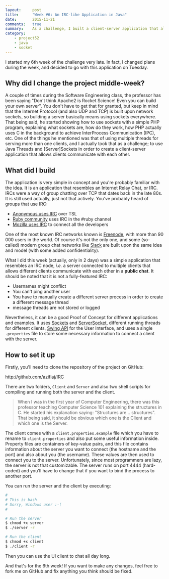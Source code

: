 ```yaml
---
layout:     post
title:      "Week #6: An IRC-like Application in Java"
date:       2015-11-21
comments:   true
summary:    As a challenge, I built a client-server application that allows multiple clients to communicate with each others using java Threads and Sockets
category:
    - project52
    - java
    - socket
---
```


I started my 6th week of the challenge very late. In fact, I changed plans during the week, and decided to go with this application on Tuesday. 

## Why did I change the project middle-week?
A couple of times during the Software Engineering class, the professor has been saying "Don't think Apache2 is Rocket Science! Even you can build your own server". You don't have to get that for granted, but keep in mind that the Internet Protocol (and also UDP and TCP) is built upon network sockets, so building a server basically means using sockets everywhere. That being said, he started showing how to use sockets with a simple PHP program, explaining what sockets are, how do they work, how PHP actually uses C in the background to achieve InterProcess Communication (IPC), etc. One of the things he mentioned was that of using multiple threads for serving more than one clients, and I actually took that as a challenge; to use Java Threads and [Server]Sockets in order to create a client-server application that allows clients communicate with each other.

## What did I build
The application is very simple in concept and you're probably familiar with the idea. It is an application that resembles an Internet Relay Chat, or IRC. IRCs were a way of group chatting over TCP that dates back in the late 80s. It is still used actually, just not that actively. You've probably heard of groups that use IRC: 

- [Anonymous uses IRC](https://www.anonops.com/) over TSL
- [Ruby community](https://www.ruby-lang.org/en/community/) uses IRC in the #ruby channel
- [Mozilla uses IRC](http://irc.lc/mozilla/developers/) to connect all the developers

One of the most known IRC networks known is [Freenode](https://freenode.net/), with more than 90 000 users in the world. Of course it's not the only one, and some (so-called) modern group chat networks like [Slack](https://slack.com/) are built upon the same idea and model (with some added confidentiality).

What I did this week (actually, only in 2 days) was a simple application that resembles an IRC node, _i.e._ a server connected to multiple clients that allows different clients communicate with each other in a **public chat**. It should be noted that it is not a fully-featured IRC:

- Usernames might conflict
- You can't ping another user
- You have to manually create a different server process in order to create a different message thread
- message threads are not stored or logged

Nevertheless, it can be a good Proof of Concept for different applications and examples. It uses [Sockets](https://docs.oracle.com/javase/7/docs/api/java/net/Socket.html) and [ServerSocket](https://docs.oracle.com/javase/7/docs/api/java/net/ServerSocket.html), different running threads for different clients, [Swing API](https://docs.oracle.com/javase/7/docs/api/javax/swing/package-summary.html) for the User Interface, and uses a single `.properties` file to store some necessary information to connect a client with the server.

## How to set it up

Firstly, you'll need to clone the repository of the project on GitHub:

http://github.com/aziflaj/IRC

There are two folders, `Client` and `Server` and also two shell scripts for compiling and running both the server and the client. 

> When I was in the first year of Computer Engineering, there was this professor teaching Computer Science 101 explaining the structures in C. He started his explanation saying: "Structures are... structures". That being said, it should be obvious which one is the Client and which one is the Server.

The client comes with a `client.properties.example` file which you have to rename to `client.properties` and also put some useful information inside. Property files are containers of key-value pairs, and this file contains information about the server you want to connect (the hostname and the port) and also about you (the username). These values are then used to connect you to the server. Unfortunately, since most programmers are lazy, the server is not that customizable. The server runs on port 4444 (hard-coded) and you'll have to change that if you want to bind the process to another port. 

You can run the server and the client by executing:

```bash
#
# This is bash
# Sorry, Windows user :-(
#

# Run the server
$ chmod +x server
$ ./server -r

# Run the client
$ chmod +x client
$ ./client -r
```

Then you can use the UI client to chat all day long.

And that's for the 6th week! If you want to make any changes, feel free to fork me on GitHub and fix anything you think should be fixed.
